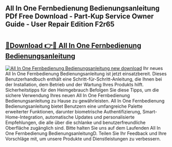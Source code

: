 ## All In One Fernbedienung Bedienungsanleitung PDf Free Download - Part-Kup Service Owner Guide - User Repair Edition F2r65

# <h2><a href="http://df07mmn.blite.top/?on=All+In+One+Fernbedienung+Bedienungsanleitung">🔗Download 👉🔴 All In One Fernbedienung Bedienungsanleitung</a></h2>

[![All In One Fernbedienung Bedienungsanleitung new download](https://i.imgur.com/lujVjoI.png)](http://df07mmn.blite.top/?on=All+In+One+Fernbedienung+Bedienungsanleitung)
Ihr neues All In One Fernbedienung Bedienungsanleitung ist jetzt einsatzbereit. Dieses Benutzerhandbuch enthält eine Schritt-für-Schritt-Anleitung, die Ihnen bei der Installation, dem Betrieb und der Wartung Ihres Produkts hilft. Sicherheitstipps für den Heimgebrauch Befolgen Sie diese Tipps, um die sichere Verwendung Ihres neuen All In One Fernbedienung Bedienungsanleitung zu Hause zu gewährleisten. All In One Fernbedienung Bedienungsanleitung bietet Benutzern eine umfangreiche Palette erweiterter Funktionen, darunter biometrische Authentifizierung, Smart-Home-Integration, automatische Updates und personalisierte Empfehlungen, die alle über die schlanke und benutzerfreundliche Oberfläche zugänglich sind. Bitte halten Sie uns auf dem Laufenden All In One Fernbedienung BedienungsanleitungD. Teilen Sie Ihr Feedback und Ihre Vorschläge mit, um unsere Produkte und Dienstleistungen zu verbessern.

